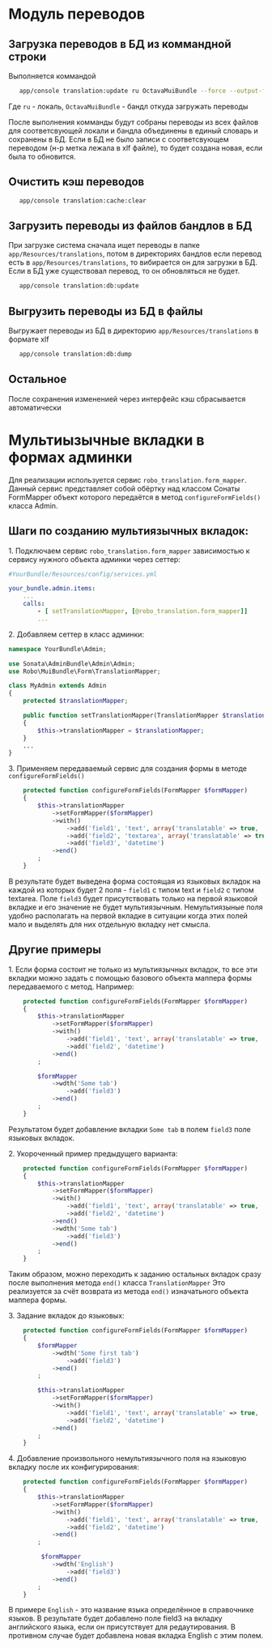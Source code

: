 # Модуль переводов

## Загрузка переводов в БД из коммандной строки

Выполняется коммандой

```bash
   app/console translation:update ru OctavaMuiBundle --force --output-format=zdb
```

Где `ru` - локаль, `OctavaMuiBundle` - бандл откуда загружать переводы

После выполнения комманды будут собраны переводы из всех файлов для соответсвующей локали и бандла объединены в единый словарь
и сохранены в БД. Если в БД не было записи с соответсвующем переводом (н-р метка лежала в xlf файле), то будет создана новая, если была
то обновится.

## Очистить кэш переводов

```bash
   app/console translation:cache:clear
```

## Загрузить переводы из файлов бандлов в БД

При загрузке система сначала ищет переводы в папке `app/Resources/translations`, потом в директориях бандлов
если перевод есть в `app/Resources/translations`, то вибирается он для загрузки в БД. Если в БД уже существовал перевод,
то он обновляться не будет.


```bash
   app/console translation:db:update
```

## Выгрузить переводы из БД в файлы
Выгружает переводы из БД в директорию `app/Resources/translations` в формате xlf

```bash
   app/console translation:db:dump
```

## Остальное

После сохранения измененией через интерфейс кэш сбрасывается автоматически

# Мультиызычные вкладки в формах админки

Для реализации используется сервис `robo_translation.form_mapper`. Данный сервис представляет собой обёртку над классом Сонаты FormMapper
объект которого передаётся в метод `configureFormFields()` класса Admin.

## Шаги по созданию мультиязычных вкладок:
1\. Подключаем сервис `robo_translation.form_mapper` зависимостью к сервису нужного объекта админки через сеттер:

```yml
#YourBundle/Resources/config/services.yml

your_bundle.admin.items:
    ...
    calls:
        - [ setTranslationMapper, [@robo_translation.form_mapper]]
        ...
```

2\. Добавляем сеттер в класс админки:

```php
namespace YourBundle\Admin;

use Sonata\AdminBundle\Admin\Admin;
use Robo\MuiBundle\Form\TranslationMapper;

class MyAdmin extends Admin
{
    protected $translationMapper;

    public function setTranslationMapper(TranslationMapper $translationMapper)
    {
        $this->translationMapper = $translationMapper;
    }
	...
}
```

3\. Применяем передаваемый сервис для создания формы в методе `configureFormFields()`

```php
    protected function configureFormFields(FormMapper $formMapper)
    {
        $this->translationMapper
            ->setFormMapper($formMapper)
            ->with()
                ->add('field1', 'text', array('translatable' => true, 'label' => 'Field1', 'required' => false))
                ->add('field2', 'textarea', array('translatable' => true, 'label' => 'Field2'))
                ->add('field3', 'datetime')
            ->end()
        ;
    }
```
В результате будет выведена форма состоящая из языковых вкладок на каждой из которых будет 2 поля -
`field1` с типом text и `field2` с типом textarea. Поле `field3` будет присутствовать только на первой языковой вкладке
и его значение не будет мультиязычным. Немультиязыные поля удобно располагать на первой вкладке в ситуации когда этих
полей мало и выделять для них отдельную вкладку нет смысла.

## Другие примеры
1\. Если форма состоит не только из мультиязычных вкладок, то все эти вкладки можно задать с помощью базового объекта
маппера формы передаваемого с метод. Например:

```php
    protected function configureFormFields(FormMapper $formMapper)
    {
        $this->translationMapper
            ->setFormMapper($formMapper)
            ->with()
                ->add('field1', 'text', array('translatable' => true, 'label' => 'Field1', 'required' => false))
                ->add('field2', 'datetime')
            ->end()
        ;

        $formMapper
			->wdth('Some tab')
				->add('field3')
			->end()
		;
    }
```
Результатом будет добавление вкладки `Some tab` в полем `field3` поле языковых вкладок.

2\. Укороченный пример предыдущего варианта:

```php
    protected function configureFormFields(FormMapper $formMapper)
    {
        $this->translationMapper
            ->setFormMapper($formMapper)
            ->with()
                ->add('field1', 'text', array('translatable' => true, 'label' => 'Field1', 'required' => false))
                ->add('field2', 'datetime')
            ->end()
        	->wdth('Some tab')
        		->add('field3')
        	->end()
        ;
    }
```
Таким образом, можно переходить к заданию остальных вкладок сразу после выполнения метода `end()` класса `TranslationMapper`
Это реализуется за счёт возврата из метода `end()` изначатьного объекта маппера формы.

3\. Задание вкладок до языковых:

```php
    protected function configureFormFields(FormMapper $formMapper)
    {
        $formMapper
            ->wdth('Some first tab')
                ->add('field3')
            ->end()
        ;

        $this->translationMapper
            ->setFormMapper($formMapper)
            ->with()
                ->add('field1', 'text', array('translatable' => true, 'label' => 'Field1', 'required' => false))
                ->add('field2', 'datetime')
            ->end()
        ;
    }
```

4\. Добавление произвольного немультиязычного поля на языковую вкладку после их конфигурирования:

```php
    protected function configureFormFields(FormMapper $formMapper)
    {
        $this->translationMapper
            ->setFormMapper($formMapper)
            ->with()
                ->add('field1', 'text', array('translatable' => true, 'label' => 'Field1', 'required' => false))
                ->add('field2', 'datetime')
            ->end()
        ;

         $formMapper
			->wdth('English')
				->add('field3')
			->end()
		;
    }
```
В примере `English` - это название языка определённое в справочнике языков.
В результате будет добавлено поле field3 на вкладку английского языка, если он присутствует для редаутирования.
В противном случае будет добавлена новая вкладка English с этим полем.